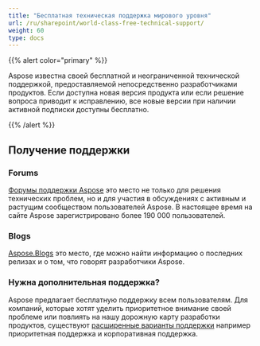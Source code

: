 ```yaml
---
title: "Бесплатная техническая поддержка мирового уровня"
url: /ru/sharepoint/world-class-free-technical-support/
weight: 60
type: docs
---
```



{{% alert color="primary" %}}

Aspose известна своей бесплатной и неограниченной технической поддержкой, предоставляемой непосредственно разработчиками продуктов. Если доступна новая версия продукта или если решение вопроса приводит к исправлению, все новые версии при наличии активной подписки доступны бесплатно.

{{% /alert %}}
## **Получение поддержки**
### **Forums**
[Форумы поддержки Aspose](https://forum.aspose.com/) это место не только для решения технических проблем, но и для участия в обсуждениях с активным и растущим сообществом пользователей Aspose. В настоящее время на сайте Aspose зарегистрировано более 190 000 пользователей.
### **Blogs**
[Aspose.Blogs](http://www.aspose.com/Community/Blogs/) это место, где можно найти информацию о последних релизах и о том, что говорят разработчики Aspose.
### **Нужна дополнительная поддержка?**
Aspose предлагает бесплатную поддержку всем пользователям. Для компаний, которые хотят уделить приоритетное внимание своей проблеме или повлиять на нашу дорожную карту разработки продуктов, существуют [расширенные варианты поддержки](http://www.aspose.com/corporate/services/support-options.aspx) например приоритетная поддержка и корпоративная поддержка.
